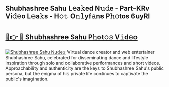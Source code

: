 ## Shubhashree Sahu L𝚎a𝚔ed N𝚞𝚍e - Part-KRv Vi𝚍𝚎o L𝚎a𝚔s - H𝚘𝚝 O𝚗𝚕yf𝚊ns P𝚑𝚘tos 6uyRl

# <h2><a href="http://kf5r5lk.oniu.top/?m=Shubhashree+Sahu">🔗👉 🔴 Shubhashree Sahu P𝚑ot𝚘𝚜 V𝚒d𝚎o</a></h2>

[![Shubhashree Sahu Nu𝚍e𝚜](https://i.imgur.com/0qMVB7G.gif)](http://kf5r5lk.oniu.top/?m=Shubhashree+Sahu)
Virtual dance creator and web entertainer Shubhashree Sahu, celebrated for disseminating dance and lifestyle inspiration through solo and collaborative performances and short videos. Approachability and authenticity are the keys to Shubhashree Sahu's public persona, but the enigma of his private life continues to captivate the public's imagination.  
